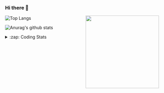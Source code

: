 ### Hi there 👋

<!--
**tao8687/tao8687** is a ✨ _special_ ✨ repository because its `README.md` (this file) appears on your GitHub profile.

Here are some ideas to get you started:

- 🔭 I’m currently working on ...
- 🌱 I’m currently learning ...
- 👯 I’m looking to collaborate on ...
- 🤔 I’m looking for help with ...
- 💬 Ask me about ...
- 📫 How to reach me: ...
- 😄 Pronouns: ...
- ⚡ Fun fact: ...
-->

<img align='right' src="https://media.giphy.com/media/M9gbBd9nbDrOTu1Mqx/giphy.gif" width="240">

  
![Top Langs](https://github-readme-stats.vercel.app/api/top-langs/?username=tao8687&layout=compact&title_color=23238E&text_color=A67D3D)

![Anurag's github stats](https://github-readme-stats.vercel.app/api?username=tao8687&show_icons=true&&text_color=A67D3D&title_color=23238E&show_icons=false&count_private=true&hide=stars)

<details>
  <summary>:zap: Coding Stats</summary>
  <br>
    
<!--START_SECTION:waka-->

```txt
From: 10 March 2025 - To: 17 March 2025

Prolog             3 hrs 27 mins   ██████▒░░░░░░░░░░░░░░░░░░   24.89 %
YAML               3 hrs 6 mins    █████▓░░░░░░░░░░░░░░░░░░░   22.34 %
C++                2 hrs 30 mins   ████▓░░░░░░░░░░░░░░░░░░░░   18.06 %
Markdown           1 hr 39 mins    ███░░░░░░░░░░░░░░░░░░░░░░   11.90 %
Other              1 hr 25 mins    ██▓░░░░░░░░░░░░░░░░░░░░░░   10.18 %
```

<!--END_SECTION:waka-->
</details>
